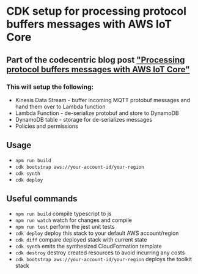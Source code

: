 # CDK setup for processing protocol buffers messages with AWS IoT Core

## Part of the codecentric blog post ["Processing protocol buffers messages with AWS IoT Core"](https://blog.codecentric.de/en/2020/07/processing-protobufs-with-iot-core)

### This will setup the following:
 * Kinesis Data Stream - buffer incoming MQTT protobuf messages and hand them over to Lambda function
 * Lambda Function - de-serialize protobuf and store to DynamoDB
 * DynamoDB table - storage for de-serializes messages
 * Policies and permissions 

## Usage
 * `npm run build`
 * `cdk bootstrap aws://your-account-id/your-region`
 * `cdk synth`
 * `cdk deploy`

## Useful commands
 * `npm run build`   compile typescript to js
 * `npm run watch`   watch for changes and compile
 * `npm run test`    perform the jest unit tests
 * `cdk deploy`      deploy this stack to your default AWS account/region
 * `cdk diff`        compare deployed stack with current state
 * `cdk synth`       emits the synthesized CloudFormation template
 * `cdk destroy`     destroy created resources to avoid incurring any costs
 * `cdk bootstrap aws://your-account-id/your-region`   deploys the toolkit stack  
